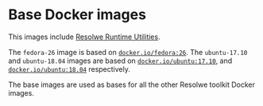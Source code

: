 # Base Docker images

This images include [Resolwe Runtime Utilities](
http://resolwe-runtime-utils.readthedocs.io).

The `fedora-26` image is based on [`docker.io/fedora:26`](
https://hub.docker.com/_/fedora/).
The `ubuntu-17.10` and `ubuntu-18.04` images are based on
[`docker.io/ubuntu:17.10`](https://hub.docker.com/_/ubuntu/), and
[`docker.io/ubuntu:18.04`](https://hub.docker.com/_/ubuntu/)
respectively.

The base images are used as bases for all the other
Resolwe toolkit Docker images.

